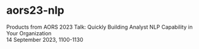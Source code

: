 # aors23-nlp
Products from AORS 2023 Talk: Quickly Building Analyst NLP Capability in Your Organization  
14 September 2023, 1100-1130

